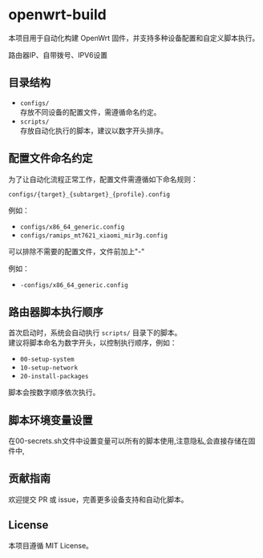 # openwrt-build

本项目用于自动化构建 OpenWrt 固件，并支持多种设备配置和自定义脚本执行。

路由器IP、自带拨号、IPV6设置

## 目录结构

- `configs/`  
  存放不同设备的配置文件，需遵循命名约定。
- `scripts/`  
  存放自动化执行的脚本，建议以数字开头排序。

## 配置文件命名约定

为了让自动化流程正常工作，配置文件需遵循如下命名规则：

```sh
configs/{target}_{subtarget}_{profile}.config
```

例如：

- `configs/x86_64_generic.config`
- `configs/ramips_mt7621_xiaomi_mir3g.config`

可以排除不需要的配置文件，文件前加上"-"

例如：

- `-configs/x86_64_generic.config`

## 路由器脚本执行顺序

首次启动时，系统会自动执行 `scripts/` 目录下的脚本。  
建议将脚本命名为数字开头，以控制执行顺序，例如：

- `00-setup-system`
- `10-setup-network`
- `20-install-packages`

脚本会按数字顺序依次执行。

## 脚本环境变量设置

在00-secrets.sh文件中设置变量可以所有的脚本使用,注意隐私,会直接存储在固件中,

## 贡献指南

欢迎提交 PR 或 issue，完善更多设备支持和自动化脚本。

## License

本项目遵循 MIT License。